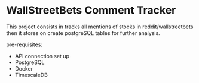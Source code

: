 # WallStreetBets Comment Tracker

This project consists in tracks all mentions of stocks in reddit/wallstreetbets then it stores on create postgreSQL tables for further analysis.

pre-requisites:
- API connection set up 
- PostgreSQL
- Docker
- TimescaleDB